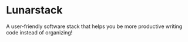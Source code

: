 # Lunarstack

A user-friendly software stack that helps you be more productive writing code instead of organizing!
